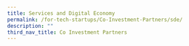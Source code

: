```yaml
---
title: Services and Digital Economy
permalink: /for-tech-startups/Co-Investment-Partners/sde/
description: ""
third_nav_title: Co Investment Partners
---
```


<link rel="stylesheet" href="/sgds.css"/>
<div style="display: flex; flex-wrap: wrap; padding: 10px" id="partnerContainer">
  
</div>
<script src="/partnerFilter.js"></script>
